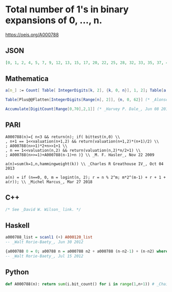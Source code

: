 # Total number of 1's in binary expansions of 0, \.\.\., n\.
https://oeis.org/A000788
## JSON
```JSON
[0, 1, 2, 4, 5, 7, 9, 12, 13, 15, 17, 20, 22, 25, 28, 32, 33, 35, 37, 40, 42, 45, 48, 52, 54, 57, 60, 64, 67, 71, 75, 80, 81, 83, 85, 88, 90, 93, 96, 100, 102, 105, 108, 112, 115, 119, 123, 128, 130, 133, 136, 140, 143, 147, 151, 156, 159, 163, 167, 172, 176, 181, 186]
```
## Mathematica
```Mathematica
a[n_] := Count[ Table[ IntegerDigits[k, 2], {k, 0, n}], 1, 2]; Table[a[n], {n, 0, 62}] (* _Jean-François Alcover_, Dec 16 2011 *)
```
```Mathematica
Table[Plus@@Flatten[IntegerDigits[Range[n], 2]], {n, 0, 62}] (* _Alonso del Arte_, Dec 16 2011 *)
```
```Mathematica
Accumulate[DigitCount[Range[0,70],2,1]] (* _Harvey P. Dale_, Jun 08 2013 *)
```
## PARI
```PARI
A000788(n)={ n<3 && return(n); if( bittest(n,0) \\
, n+1 == 1<<valuation(n+1,2) && return(valuation(n+1,2)*(n+1)/2) \\
; A000788(n>>1)*2+n>>1+1 \\
, n == 1<<valuation(n,2) && return(valuation(n,2)*n/2+1) \\
; A000788(n>>=1)+A000788(n-1)+n )} \\ _M. F. Hasler_, Nov 22 2009
```
```PARI
a(n)=sum(k=1,n,hammingweight(k)) \\ _Charles R Greathouse IV_, Oct 04 2013
```
```PARI
a(n) = if (n==0, 0, m = logint(n, 2); r = n % 2^m; m*2^(m-1) + r + 1 + a(r)); \\ _Michel Marcus_, Mar 27 2018
```
## C++
```C++
/* See _David W. Wilson_ link. */
```
## Haskell
```Haskell
a000788_list = scanl1 (+) A000120_list
-- _Walt Rorie-Baety_, Jun 30 2012
```
```Haskell
{a000788 0 = 0; a00788 n = a000788 n2 + a000788 (n-n2-1) + (n-n2) where n2 = n `div` 2}
-- _Walt Rorie-Baety_, Jul 15 2012
```
## Python
```Python
def A000788(n): return sum(i.bit_count() for i in range(1,n+1)) # _Chai Wah Wu_, Mar 01 2023
```
